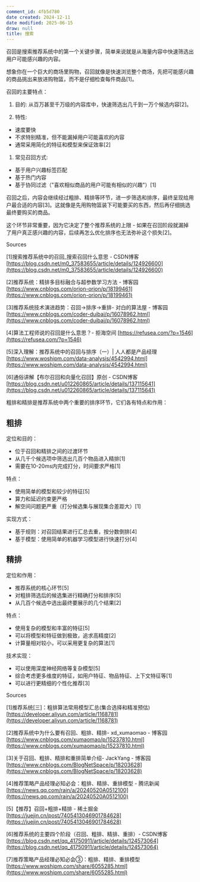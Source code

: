 ```yaml
---
comment_id: 4fb5d780
date created: 2024-12-11
date modified: 2025-06-15
draw: null
title: 搜索
---
```

召回是搜索推荐系统中的第一个关键步骤，简单来说就是从海量内容中快速筛选出用户可能感兴趣的内容。

想象你在一个巨大的商场里购物，召回就像是快速浏览整个商场，先把可能感兴趣的商品挑出来放进购物篮，而不是仔细检查每件商品[1]。

  

召回的主要特点：

  

1. 目的: 从百万甚至千万级的内容库中，快速筛选出几千到一万个候选内容[2]。

  

2. 特性:

- 速度要快
- 不求特别精准，但不能漏掉用户可能喜欢的内容
- 通常采用简化的特征和模型来保证效率[2]

  

1. 常见召回方式:

- 基于用户兴趣标签匹配
- 基于热门内容
- 基于协同过滤（"喜欢相似商品的用户可能有相似的兴趣"）[1]

  

召回之后，内容会继续经过粗排、精排等环节，进一步筛选和排序，最终呈现给用户最合适的内容[3]。这就像是先用购物篮装下可能要买的东西，然后再仔细挑选最终要购买的商品。

  

这个环节非常重要，因为它决定了整个推荐系统的上限 - 如果在召回阶段就漏掉了用户真正感兴趣的内容，后续再怎么优化排序也无法弥补这个损失[2]。

  

Sources

[1]搜索推荐系统中的召回_搜索召回什么意思 - CSDN博客 [https://blog.csdn.net/m0_37583655/article/details/124926600](https://blog.csdn.net/m0_37583655/article/details/124926600)

[2]推荐系统：精排多目标融合与超参数学习方法 - 博客园 [https://www.cnblogs.com/orion-orion/p/18199461](https://www.cnblogs.com/orion-orion/p/18199461)

[3]推荐系统技术演进趋势：召回->排序->重排- 对白的算法屋 - 博客园 [https://www.cnblogs.com/coder-duibai/p/16078962.html](https://www.cnblogs.com/coder-duibai/p/16078962.html)

[4]算法工程师说的召回是什么意思？- 拒海空间 [https://refusea.com/?p=1546](https://refusea.com/?p=1546)

[5]深入理解：推荐系统中的召回与排序（一）| 人人都是产品经理 [https://www.woshipm.com/data-analysis/4542994.html](https://www.woshipm.com/data-analysis/4542994.html)

[6]通俗讲解【布尔召回和向量化召回】原创 - CSDN博客 [https://blog.csdn.net/u012260865/article/details/137115641](https://blog.csdn.net/u012260865/article/details/137115641)

粗排和精排是推荐系统中两个重要的排序环节，它们各有特点和作用：

  

## 粗排

  

定位和目的：

- 位于召回和精排之间的过渡环节
- 从几千个候选项中筛选出几百个物品进入精排[1]
- 需要在10-20ms内完成打分，时间要求严格[1]

  

特点：

- 使用简单的模型和较少的特征[5]
- 算力和延迟约束更严格
- 解空间问题更严重（打分候选集与展现集合差距大）[1]

  

实现方式：

- 基于规则：对召回结果进行汇总去重，按分数倒排[4]
- 基于模型：使用简单的机器学习模型进行快速打分[4]

  

## 精排

  

定位和作用：

- 推荐系统的核心环节[5]
- 对粗排筛选后的候选集进行精确打分和排序[5]
- 从几百个候选中选出最终要展示的几个结果[2]

  

特点：

- 使用复杂的模型和丰富的特征[5]
- 可以将模型和特征做到极致，追求高精度[2]
- 计算量相对较小，可以采用更复杂的算法[1]

  

技术实现：

- 可以使用深度神经网络等复杂模型[5]
- 综合考虑更多维度的特征，如用户特征、物品特征、上下文特征等[1]
- 可以进行更精细的个性化推荐[3]

  

Sources

[1]推荐系统[三]：粗排算法常用模型汇总(集合选择和精准预估) [https://developer.aliyun.com/article/1168781](https://developer.aliyun.com/article/1168781)

[2]推荐系统中为什么要有召回、粗排、精排- xd_xumaomao - 博客园 [https://www.cnblogs.com/xumaomao/p/15237810.html](https://www.cnblogs.com/xumaomao/p/15237810.html)

[3]关于召回、粗排、精排和重排简单介绍- JackYang - 博客园 [https://www.cnblogs.com/BlogNetSpace/p/18203628](https://www.cnblogs.com/BlogNetSpace/p/18203628)

[4]推荐策略产品经理必知必会：粗排、精排、重排模型 - 腾讯新闻 [https://news.qq.com/rain/a/20240520A0512100](https://news.qq.com/rain/a/20240520A0512100)

[5]【推荐】召回+粗排+精排 - 稀土掘金 [https://juejin.cn/post/7405413046901784628](https://juejin.cn/post/7405413046901784628)

[6]推荐系统的主要四个阶段（召回、粗排、精排、重排）- CSDN博客 [https://blog.csdn.net/qq_41750911/article/details/124573064](https://blog.csdn.net/qq_41750911/article/details/124573064)

[7]推荐策略产品经理必知必会③：粗排、精排、重排模型 [https://www.woshipm.com/share/6055285.html](https://www.woshipm.com/share/6055285.html)
